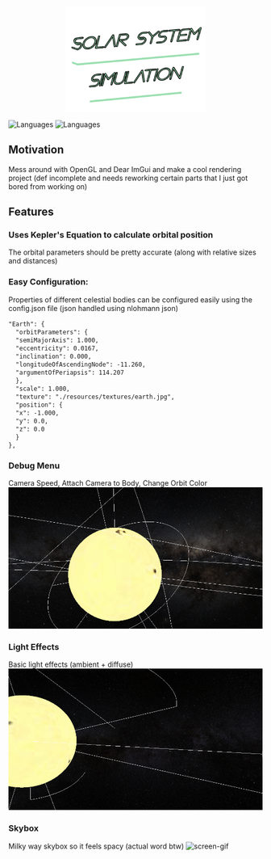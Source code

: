 <p align="center">
  <img src="https://github.com/Nizar1999/SolarSystemSimulation/blob/master/screenshots/banner.png" width = 55%; height=55% />
</p>

![Languages](https://img.shields.io/badge/-C++-9ADFB0?style=for-the-badge&logo=cplusplus)
![Languages](https://img.shields.io/badge/-OpenGL-9ADFB0?style=for-the-badge&logo=OpenGL) 

## Motivation

Mess around with OpenGL and Dear ImGui and make a cool rendering project (def incomplete and needs reworking certain parts that I just got bored from working on)

## Features
### Uses Kepler's Equation to calculate orbital position
The orbital parameters should be pretty accurate (along with relative sizes and distances)

### Easy Configuration:
Properties of different celestial bodies can be configured easily using the config.json file (json handled using nlohmann json)

```
"Earth": {
  "orbitParameters": {
  "semiMajorAxis": 1.000,
  "eccentricity": 0.0167,
  "inclination": 0.000,
  "longitudeOfAscendingNode": -11.260,
  "argumentOfPeriapsis": 114.207
  },
  "scale": 1.000,
  "texture": "./resources/textures/earth.jpg",
  "position": {
  "x": -1.000,
  "y": 0.0,
  "z": 0.0
  }
},
```

### Debug Menu
Camera Speed, Attach Camera to Body, Change Orbit Color
![screen-gif](./screenshots/debug.gif)

### Light Effects
Basic light effects (ambient + diffuse)
![screen-gif](./screenshots/lights.gif)

### Skybox
Milky way skybox so it feels spacy (actual word btw)
![screen-gif](./screenshots/skybox.gif)
